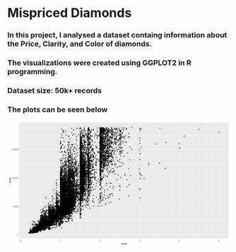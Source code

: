 # Mispriced Diamonds

### In this project, I analysed a dataset containg information about the Price, Clarity, and Color of diamonds. 
### The visualizations were created using GGPLOT2 in R programming.
### Dataset size: 50k+ records 

### The plots can be seen below

![](Plot%201(Basic%20Plot).jpeg)
